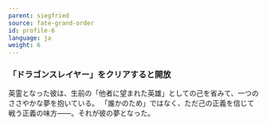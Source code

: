 ```yaml
---
parent: siegfried
source: fate-grand-order
id: profile-6
language: ja
weight: 6
---
```


### 「ドラゴンスレイヤー」をクリアすると開放

英霊となった彼は、生前の「他者に望まれた英雄」としての己を省みて、一つのささやかな夢を抱いている。
「誰かのため」ではなく、ただ己の正義を信じて戦う正義の味方――。それが彼の夢となった。
